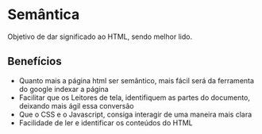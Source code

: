 # Semântica

Objetivo de dar significado ao HTML, sendo melhor lido.

## Benefícios

* Quanto mais a página html ser semântico, mais fácil será da ferramenta do google indexar a página
* Facilitar que os Leitores de tela, identifiquem as partes do documento, deixando mais ágil essa conversão
* Que o CSS e o Javascript, consiga interagir de uma maneira mais clara
* Facilidade de ler e identificar os conteúdos do HTML
